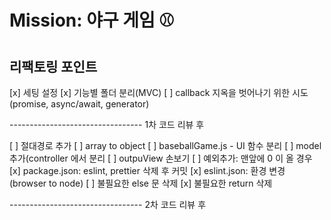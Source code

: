 # Mission: 야구 게임 ⚾️

## 리팩토링 포인트

[x] 세팅 설정
[x] 기능별 폴더 분리(MVC)
[ ] callback 지옥을 벗어나기 위한 시도(promise, async/await, generator)

--------------------------------- 1차 코드 리뷰 후

[ ] 절대경로 추가
[ ] array to object
[ ] baseballGame.js - UI 함수 분리
[ ] model 추가(controller 에서 분리
[ ] outpuView 손보기
[ ] 예외추가: 맨앞에 0 이 올 경우
[x] package.json: eslint, prettier 삭제 후 커밋
[x] eslint.json: 환경 변경 (browser to node)
[ ] 불필요한 else 문 삭제
[x] 불필요한 return 삭제

--------------------------------- 2차 코드 리뷰 후
